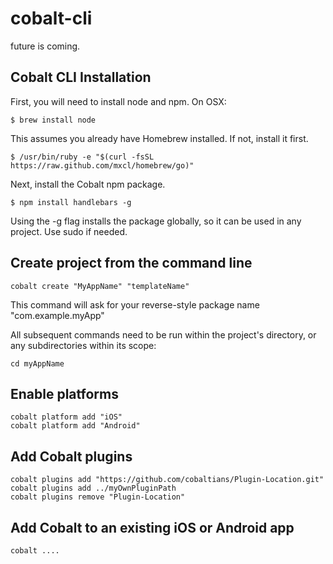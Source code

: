 # cobalt-cli

future is coming.



## Cobalt CLI Installation

First, you will need to install node and npm. On OSX:

    $ brew install node

This assumes you already have Homebrew installed. If not, install it first.

    $ /usr/bin/ruby -e "$(curl -fsSL https://raw.github.com/mxcl/homebrew/go)"

Next, install the Cobalt npm package.

    $ npm install handlebars -g

Using the -g flag installs the package globally, so it can be used in any project. Use sudo if needed.

## Create project from the command line

    cobalt create "MyAppName" "templateName"
    
This command will ask for your reverse-style package name "com.example.myApp"
    
All subsequent commands need to be run within the project's directory, or any subdirectories within its scope:

    cd myAppName

## Enable platforms

    cobalt platform add "iOS"
    cobalt platform add "Android"
    
  
## Add Cobalt plugins

    cobalt plugins add "https://github.com/cobaltians/Plugin-Location.git"
    cobalt plugins add ../myOwnPluginPath
    cobalt plugins remove "Plugin-Location"
  

## Add Cobalt to an existing iOS or Android app
    
    cobalt ....


